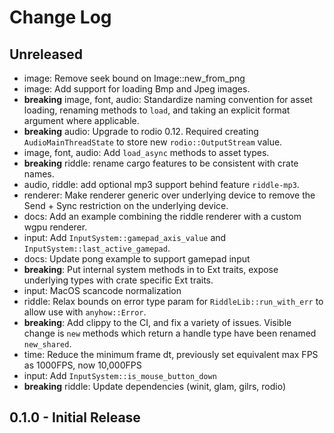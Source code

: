 # Change Log

## Unreleased

* image: Remove seek bound on Image::new_from_png
* image: Add support for loading Bmp and Jpeg images.
* **breaking** image, font, audio: Standardize naming convention for asset loading, renaming methods
    to `load`, and taking an explicit format argument where applicable.
* **breaking** audio: Upgrade to rodio 0.12. Required creating `AudioMainThreadState` to store new
    `rodio::OutputStream` value.
* image, font, audio: Add `load_async` methods to asset types.
* **breaking** riddle: rename cargo features to be consistent with crate names.
* audio, riddle: add optional mp3 support behind feature `riddle-mp3`.
* renderer: Make renderer generic over underlying device to remove the Send + Sync restriction on the underlying device.
* docs: Add an example combining the riddle renderer with a custom wgpu renderer.
* input: Add `InputSystem::gamepad_axis_value` and `InputSystem::last_active_gamepad`.
* docs: Update pong example to support gamepad input
* **breaking**: Put internal system methods in to Ext traits, expose underlying types with crate specific Ext traits.
* input: MacOS scancode normalization
* riddle: Relax bounds on error type param for `RiddleLib::run_with_err` to allow use with `anyhow::Error`.
* **breaking**: Add clippy to the CI, and fix a variety of issues. Visible change is `new` methods which return a handle
    type have been renamed `new_shared`.
* time: Reduce the minimum frame dt, previously set equivalent max FPS as 1000FPS, now 10,000FPS
* input: Add `InputSystem::is_mouse_button_down`
* **breaking** riddle: Update dependencies (winit, glam, gilrs, rodio)

## 0.1.0 - Initial Release
